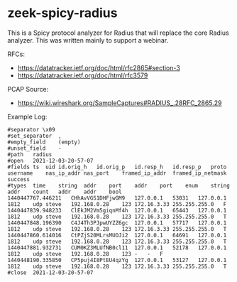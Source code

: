 # zeek-spicy-radius

This is a Spicy protocol analyzer for Radius that will replace the core
Radius analyzer.  This was written mainly to support a webinar.

RFCs:

- https://datatracker.ietf.org/doc/html/rfc2865#section-3
- https://datatracker.ietf.org/doc/html/rfc3579

PCAP Source:

- https://wiki.wireshark.org/SampleCaptures#RADIUS_.28RFC_2865.29

Example Log:

```
#separator \x09
#set_separator	,
#empty_field	(empty)
#unset_field	-
#path	radius
#open	2021-12-03-20-57-07
#fields	ts	uid	id.orig_h	id.orig_p	id.resp_h	id.resp_p	proto	username	nas_ip_addr	nas_port	framed_ip_addr	framed_ip_netmask	success
#types	time	string	addr	port	addr	port	enum	string	addr	count	addr	addr	bool
1440447767.446211	CHhAvVGS1DHFjwGM9	127.0.0.1	53031	127.0.0.1	1812	udp	steve	192.168.0.28	123	172.16.3.33	255.255.255.0	F
1440447839.948233	ClEkJM2Vm5giqnMf4h	127.0.0.1	65443	127.0.0.1	1812	udp	steve	192.168.0.28	123	172.16.3.33	255.255.255.0	T
1440447848.196390	C4J4Th3PJpwUYZZ6gc	127.0.0.1	57717	127.0.0.1	1812	udp	steve	192.168.0.28	123	172.16.3.33	255.255.255.0	T
1440447860.614016	CtPZjS20MLrsMUOJi2	127.0.0.1	64691	127.0.0.1	1812	udp	steve	192.168.0.28	123	172.16.3.33	255.255.255.0	T
1440447881.932731	CUM0KZ3MLUfNB0cl11	127.0.0.1	52178	127.0.0.1	1812	udp	steve	192.168.0.28	123	-	-	F
1440448190.335850	CP5puj4I8PtEU4qzYg	127.0.0.1	53127	127.0.0.1	1812	udp	steve	192.168.0.28	123	172.16.3.33	255.255.255.0	T
#close	2021-12-03-20-57-07
```